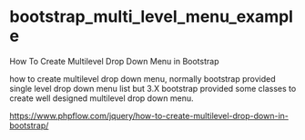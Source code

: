 # bootstrap_multi_level_menu_example
How To Create Multilevel Drop Down Menu in Bootstrap

how to create multilevel drop down menu, normally bootstrap provided single level drop down menu list but 3.X bootstrap provided some classes to create well designed multilevel drop down menu.

https://www.phpflow.com/jquery/how-to-create-multilevel-drop-down-in-bootstrap/
